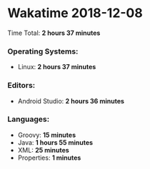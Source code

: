 # Wakatime 2018-12-08

Time Total: **2 hours 37 minutes**

### Operating Systems:
- Linux: **2 hours 37 minutes** 

### Editors:
- Android Studio: **2 hours 36 minutes** 

### Languages:
- Groovy: **15 minutes** 
- Java: **1 hours 55 minutes** 
- XML: **25 minutes** 
- Properties: **1 minutes** 

